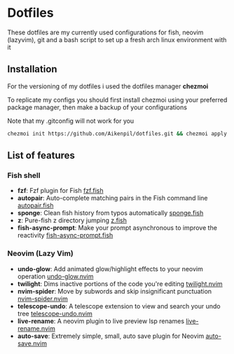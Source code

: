 # Dotfiles
These dotfiles are my currently used configurations for fish, neovim (lazyvim), git and a bash script to set up a fresh arch linux environment with it

## Installation
For the versioning of my dotfiles i used the dotfiles manager **chezmoi**

To replicate my configs you should first install chezmoi using your preferred package manager, then make a backup of your configurations

Note that my .gitconfig will not work for you

```sh
chezmoi init https://github.com/Aikenpil/dotfiles.git && chezmoi apply
```

## List of features
### Fish shell
- **fzf**: Fzf plugin for Fish [fzf.fish](https://github.com/PatrickF1/fzf.fis)
- **autopair**:  Auto-complete matching pairs in the Fish command line [autopair.fish](https://github.com/jorgebucaran/autopair.fish)
- **sponge**: Clean fish history from typos automatically [sponge.fish](https://github.com/meaningful-ooo/sponge)
- **z**:  Pure-fish z directory jumping [z.fish](https://github.com/jethrokuan/z)
- **fish-async-prompt**: Make your prompt asynchronous to improve the reactivity [fish-async-prompt.fish](https://github.com/acomagu/fish-async-prompt)

### Neovim (Lazy Vim)
- **undo-glow**: Add animated glow/highlight effects to your neovim operation [undo-glow.nvim](https://github.com/y3owk1n/undo-glow.nvim)
- **twilight**: Dims inactive portions of the code you're editing [twilight.nvim](https://github.com/folke/twilight.nvim)
- **nvim-spider**: Move by subwords and skip insignificant punctuation [nvim-spider.nvim](https://github.com/chrisgrieser/nvim-spider)
- **telescope-undo**: A telescope extension to view and search your undo tree [telescope-undo.nvim](https://github.com/debugloop/telescope-undo.nvim)
- **live-rename**: A neovim plugin to live preview lsp renames [live-rename.nvim](https://github.com/saecki/live-rename.nvim)
- **auto-save**:  Extremely simple, small, auto save plugin for Neovim [auto-save.nvim](https://git.sr.ht/~nedia/auto-save.nvim)
